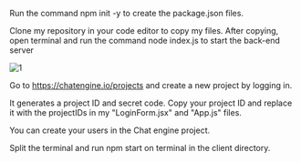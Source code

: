 Run the command npm init -y to create the package.json files.

Clone my repository in your code editor to copy my files. After copying, open terminal and run the command node index.js to start the back-end server

![1](https://user-images.githubusercontent.com/87368740/125446941-4c74755f-fa78-4f84-b6c7-0ff76db61a66.png)

Go to https://chatengine.io/projects and create a new project by logging in.

It generates a project ID and secret code. Copy your project ID and replace it with the projectIDs in my "LoginForm.jsx" and "App.js" files.

You can create your users in the Chat engine project.

Split the terminal and run npm start on terminal in the client directory.
